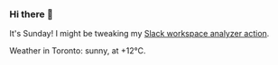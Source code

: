 ### Hi there :wave:

It's Sunday! I might be tweaking my [Slack workspace analyzer action](https://github.com/bewuethr/slack-analyzer).

Weather in Toronto: sunny, at +12°C.
